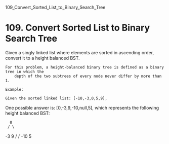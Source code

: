 109_Convert_Sorted_List_to_Binary_Search_Tree
# 109. Convert Sorted List to Binary Search Tree

Given a singly linked list where elements are sorted in ascending order, convert it to a
        height balanced BST.

    For this problem, a height-balanced binary tree is defined as a binary tree in which the
        depth of the two subtrees of every node never differ by more than 1.

    Example:

    Given the sorted linked list: [-10,-3,0,5,9],

One possible answer is: [0,-3,9,-10,null,5], which represents the following height balanced BST:

      0
     / \
   -3   9
   /   /
 -10  5